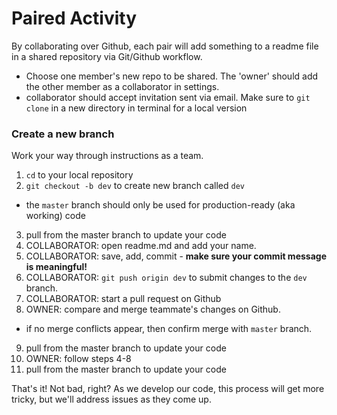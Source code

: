 # Paired Activity

By collaborating over Github, each pair will add something to a readme file in a shared repository via Git/Github workflow.

- Choose one member's new repo to be shared. The 'owner' should add the other member as a collaborator in settings.
- collaborator should accept invitation sent via email. Make sure to `git clone` in a new directory in terminal for a local version

### Create a new branch

Work your way through instructions as a team.

1. `cd` to your local repository
2. `git checkout -b dev` to create new branch called `dev`
  - the `master` branch should only be used for production-ready (aka working) code
3. pull from the master branch to update your code
4. COLLABORATOR: open readme.md and add your name.
5. COLLABORATOR: save, add, commit - **make sure your commit message is meaningful!**
6. COLLABORATOR: `git push origin dev` to submit changes to the `dev` branch.
7. COLLABORATOR: start a pull request on Github
8. OWNER: compare and merge teammate's changes on Github.
  - if no merge conflicts appear, then confirm merge with `master` branch.
9. pull from the master branch to update your code
10. OWNER: follow steps 4-8
11. pull from the master branch to update your code

That's it! Not bad, right? As we develop our code, this process will get more tricky, but we'll address issues as they come up.
